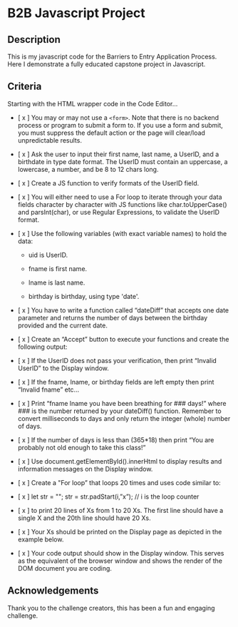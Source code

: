# B2B Javascript Project

## Description
  This is my javascript code for the Barriers to Entry Application Process. Here I demonstrate a fully educated capstone project in Javascript.

## Criteria

Starting with the HTML wrapper code in the Code Editor...

- [ x ] You may or may not use a `<form>`. Note that there is no backend process or program to submit a form to. If you use a form and submit, you must suppress the default action or the page will clear/load unpredictable results.

- [ x ] Ask the user to input their first name, last name, a UserID, and a birthdate in type date format.  The UserID must contain an uppercase, a lowercase, a number, and be 8 to 12 chars long.  

- [ x ] Create a JS function to verify formats of the UserID field.

- [ x ] You will either need to use a For loop to iterate through your data fields character by character with JS functions like char.toUpperCase() and parsInt(char), or use Regular Expressions, to validate the UserID format.

- [ x ] Use the following variables (with exact variable names) to hold the data:

  - uid is UserID.

  - fname is first name.

  - lname is last name.

  - birthday is birthday, using type 'date'.

- [ x ] You have to write a function called “dateDiff” that accepts one date parameter and returns the number of days between the birthday provided and the current date.

- [ x ] Create an “Accept” button to execute your functions and create the following output:

- [ x ] If the UserID does not pass your verification, then print “Invalid UserID” to the Display window.

- [ x ] If the fname, lname, or birthday fields are left empty then print “Invalid fname” etc…

- [ x ] Print “fname lname you have been breathing for ### days!” where ### is the number returned by your dateDiff() function.  Remember to convert milliseconds to days and only return the integer (whole) number of days.

- [ x ] If the number of days is less than (365*18) then print “You are probably not old enough to take this class!”

- [ x ] Use document.getElementById().innerHtml to display results and information messages on the Display window.

- [ x ] Create a "For loop” that loops 20 times and uses code similar to:

- [ x ] let str = "";
str = str.padStart(i,”x”); // i is the loop counter

- [ x ] to print 20 lines of Xs from 1 to 20 Xs.  The first line should have a single X and the 20th line should have 20 Xs.

- [ x ] Your Xs should be printed on the Display page as depicted in the example below.

- [ x ] Your code output should show in the Display window.  This serves as the equivalent of the browser window and shows the render of the DOM document you are coding.

## Acknowledgements
  Thank you to the challenge creators, this has been a fun and engaging challenge.
